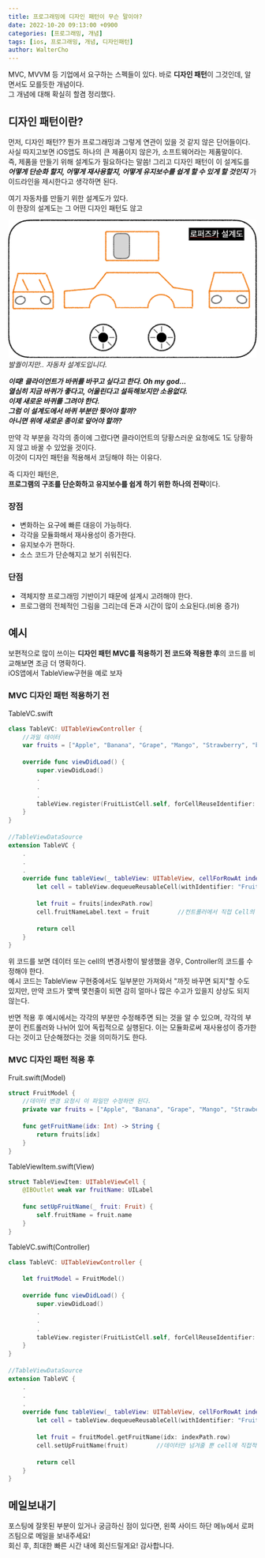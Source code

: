 ```yaml
---
title: 프로그래밍에 디자인 패턴이 무슨 말이야?
date: 2022-10-20 09:13:00 +0900
categories: [프로그래밍, 개념]
tags: [ios, 프로그래밍, 개념, 디자인패턴]
author: WalterCho
---
```


MVC, MVVM 등 기업에서 요구하는 스펙들이 있다. 바로 **디자인 패턴**이 그것인데, 알면서도 모를듯한 개념이다.<br>
그 개념에 대해 확실히 할겸 정리했다.

## 디자인 패턴이란?
먼저, 디자인 패턴?? 뭔가 프로그래밍과 그렇게 연관이 있을 것 같지 않은 단어들이다. 사실 따지고보면 iOS앱도 하나의 큰 제품이지 않은가, 소프트웨어라는 제품말이다.<br>
즉, 제품을 만들기 위해 설계도가 필요하다는 말씀! 그리고 디자인 패턴이 이 설계도를 ***어떻게 단순화 할지, 어떻게 재사용할지, 어떻게 유지보수를 쉽게 할 수 있게 할 것인지*** 가이드라인을 제시한다고 생각하면 된다.

여기 자동차를 만들기 위한 설계도가 있다.<br>
이 한장의 설계도는 그 어떤 디자인 패턴도 않고 

![한장의 설계도](/post_img/20221020/car.png)
_발퀄이지만.. 자동차 설계도입니다._

***이때! 클라이언트가 바퀴를 바꾸고 싶다고 한다. Oh my god...***<br>
***열심히 지금 바퀴가 좋다고, 어울린다고 설득해보지만 소용없다.***<br>
***이제 새로운 바퀴를 그려야 한다.***<br>
***그럼 이 설계도에서 바퀴 부분만 찢어야 할까?***<br>
***아니면 위에 새로운 종이로 덮어야 할까?***

만약 각 부분을 각각의 종이에 그렸다면 클라이언트의 당황스러운 요청에도 1도 당황하지 않고 바꿀 수 있었을 것이다.<br>
이것이 디자인 패턴을 적용해서 코딩해야 하는 이유다.<br>

즉 디자인 패턴은,<br>
**프로그램의 구조를 단순화하고 유지보수를 쉽게 하기 위한 하나의 전략**이다.

### 장점
- 변화하는 요구에 빠른 대응이 가능하다.
- 각각을 모듈화해서 재사용성이 증가한다.
- 유지보수가 편하다.
- 소스 코드가 단순해지고 보기 쉬워진다.

### 단점
- 객체지향 프로그래밍 기반이기 때문에 설계시 고려해야 한다.
- 프로그램의 전체적인 그림을 그리는데 돈과 시간이 많이 소요된다.(비용 증가)

## 예시
보편적으로 많이 쓰이는 **디자인 패턴 MVC를 적용하기 전 코드와 적용한 후**의 코드를 비교해보면 조금 더 명확하다.<br>
iOS앱에서 TableView구현을 예로 보자

### MVC 디자인 패턴 적용하기 전
TableVC.swift
```swift
class TableVC: UITableViewController {
    //과일 데이터
    var fruits = ["Apple", "Banana", "Grape", "Mango", "Strawberry", "blueberry"]

    override func viewDidLoad() {
        super.viewDidLoad()
        .
        .
        .
        tableView.register(FruitListCell.self, forCellReuseIdentifier: "FruitListCell")
    }
}

//TableViewDataSource
extension TableVC {
    .
    .
    .
    override func tableView(_ tableView: UITableView, cellForRowAt indexPath: IndexPath) -> UITableViewCell {
        let cell = tableView.dequeueReusableCell(withIdentifier: "FruitListCell") as! FruitListCell
        
        let fruit = fruits[indexPath.row]
        cell.fruitNameLabel.text = fruit        //컨트롤러에서 직접 Cell의 멤버변수에 접근한다.
        
        return cell
    }
}
```

위 코드를 보면 데이터 또는 cell의 변경사항이 발생했을 경우, Controller의 코드를 수정해야 한다.<br>
예시 코드는 TableView 구현중에서도 일부분만 가져와서 "까짓 바꾸면 되지"할 수도 있지만, 만약 코드가 몇백 몇천줄이 되면 감히 얼마나 많은 수고가 있을지 상상도 되지 않는다.

반면 적용 후 예시에서는 각각의 부분만 수정해주면 되는 것을 알 수 있으며, 각각의 부분이 컨트롤러와 나뉘어 있어 독립적으로 실행된다. 이는 모듈화로써 재사용성이 증가한다는 것이고 단순해졌다는 것을 의미하기도 한다.

### MVC 디자인 패턴 적용 후
Fruit.swift(Model)
```swift
struct FruitModel {
    //데이터 변경 요청시 이 파일만 수정하면 된다.
    private var fruits = ["Apple", "Banana", "Grape", "Mango", "Strawberry", "blueberry"]

    func getFruitName(idx: Int) -> String {
        return fruits[idx]
    }
}
```

TableViewItem.swift(View)
```swift
struct TableViewItem: UITableViewCell {
    @IBOutlet weak var fruitName: UILabel

    func setUpFruitName(_ fruit: Fruit) {
        self.fruitName = fruit.name
    }
}
```

TableVC.swift(Controller)
```swift
class TableVC: UITableViewController {

    let fruitModel = FruitModel()

    override func viewDidLoad() {
        super.viewDidLoad()
        .
        .
        .
        tableView.register(FruitListCell.self, forCellReuseIdentifier: "FruitListCell")
    }
}

//TableViewDataSource
extension TableVC {
    .
    .
    .
    override func tableView(_ tableView: UITableView, cellForRowAt indexPath: IndexPath) -> UITableViewCell {
        let cell = tableView.dequeueReusableCell(withIdentifier: "FruitListCell") as! FruitListCell
        
        let fruit = fruitModel.getFruitName(idx: indexPath.row)
        cell.setUpFruitName(fruit)        //데이터만 넘겨줄 뿐 cell에 직접적으로 관여하지 않는다.
        
        return cell
    }
}
```

## 메일보내기
포스팅에 잘못된 부분이 있거나 궁금하신 점이 있다면, 왼쪽 사이드 하단 메뉴에서 로퍼즈팀으로 메일을 보내주세요!<br>
회신 후, 최대한 빠른 시간 내에 회신드릴게요! 감사합니다.